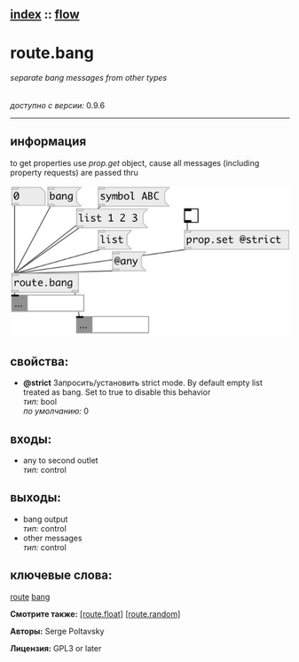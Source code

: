 [index](index.html) :: [flow](category_flow.html)
---

# route.bang

###### separate bang messages from other types

*доступно с версии:* 0.9.6

---


## информация
to get properties use *prop.get* object, cause all messages (including property requests) are passed thru


[![example](../examples/img/route.bang.jpg)](../examples/pd/route.bang.pd)







## свойства:

* **@strict** 
Запросить/установить strict mode. By default empty list treated as bang. Set to true to disable this
behavior<br>
_тип:_ bool<br>
_по умолчанию:_ 0<br>



## входы:

* any to second outlet<br>
_тип:_ control



## выходы:

* bang output<br>
_тип:_ control
* other messages<br>
_тип:_ control



## ключевые слова:

[route](keywords/route.html)
[bang](keywords/bang.html)



**Смотрите также:**
[\[route.float\]](route.float.html)
[\[route.random\]](route.random.html)




**Авторы:** Serge Poltavsky




**Лицензия:** GPL3 or later





